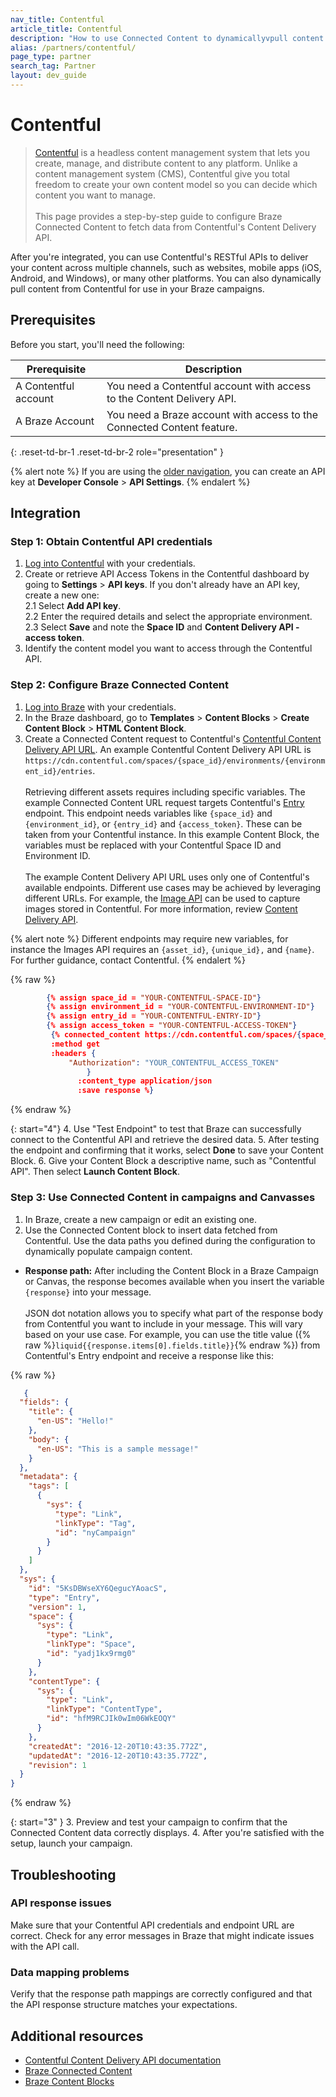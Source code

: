 ```yaml
---
nav_title: Contentful
article_title: Contentful
description: "How to use Connected Content to dynamicallyvpull content from Contentful into your Braze campaigns."
alias: /partners/contentful/
page_type: partner
search_tag: Partner
layout: dev_guide
---
```


# Contentful

>[Contentful](https://www.contentful.com/) is a headless content management system that lets you create, manage, and distribute content to any platform. Unlike a content management system (CMS), Contentful give you total freedom to create your own content model so you can decide which content you want to manage.<br><br>This page provides a step-by-step guide to configure Braze Connected Content to fetch data from Contentful's Content Delivery API. 

After you're integrated, you can use Contentful's RESTful APIs to deliver your content across multiple channels, such as websites, mobile apps (iOS, Android, and Windows), or many other platforms. You can also dynamically pull content from Contentful for use in your Braze campaigns.

## Prerequisites

Before you start, you'll need the following:

| Prerequisite          | Description                        |
|-----------------------|------------------------------------|
| A Contentful account | You need a Contentful account with access to the Content Delivery API. |
| A Braze Account | You need a Braze account with access to the Connected Content feature. |
{: .reset-td-br-1 .reset-td-br-2 role="presentation" }

{% alert note %}
If you are using the [older navigation]({{site.baseurl}}/navigation/), you can create an API key at **Developer Console** > **API Settings**.
{% endalert %}

## Integration

### Step 1: Obtain Contentful API credentials

1. [Log into Contentful](https://app.contentful.com/login) with your credentials.
2. Create or retrieve API Access Tokens in the Contentful dashboard by going to **Settings** > **API keys**. If you don't already have an API key, create a new one:<br>2.1 Select **Add API key**.<br>2.2 Enter the required details and select the appropriate environment.<br>2.3 Select **Save** and note the **Space ID** and **Content Delivery API - access token**.
3. Identify the content model you want to access through the Contentful API.

### Step 2: Configure Braze Connected Content

1. [Log into Braze](https://dashboard.braze.com/sign_in) with your credentials.
2. In the Braze dashboard, go to **Templates** > **Content Blocks** > **Create Content Block** > **HTML Content Block**.
3. Create a Connected Content request to Contentful's [Contentful Content Delivery API URL](https://www.contentful.com/developers/docs/references/content-delivery-api/#/reference/links). An example Contentful Content Delivery API URL is ```https://cdn.contentful.com/spaces/{space_id}/environments/{environment_id}/entries```.<br><br> Retrieving different assets requires including specific variables. The example Connected Content URL request targets Contentful's [Entry](https://www.contentful.com/developers/docs/references/content-delivery-api/#/reference/entries/entry/get-a-single-entry/console) endpoint. This endpoint needs variables like `{space_id}` and `{environment_id}`, or `{entry_id}` and `{access_token}`. These can be taken from your Contentful instance. In this example Content Block, the variables must be replaced with your Contentful Space ID and Environment ID.<br><br>The example Content Delivery API URL uses only one of Contentful's available endpoints. Different use cases may be achieved by leveraging different URLs. For example, the [Image API](https://www.contentful.com/developers/docs/references/images-api/) can be used to capture images stored in Contentful. For more information, review [Content Delivery API](https://www.contentful.com/developers/docs/references/content-delivery-api/).

{% alert note %}
Different endpoints may require new variables, for instance the Images API requires an `{asset_id}`, `{unique_id},` and `{name}`. For further guidance, contact Contentful.
{% endalert %}

{% raw %}
```json
        {% assign space_id = "YOUR-CONTENTFUL-SPACE-ID"}
        {% assign environment_id = "YOUR-CONTENTFUL-ENVIRONMENT-ID"}
        {% assign entry_id = "YOUR-CONTENTFUL-ENTRY-ID"}
        {% assign access_token = "YOUR-CONTENTFUL-ACCESS-TOKEN"}
         {% connected_content https://cdn.contentful.com/spaces/{space_id}/environments/{environment_id}/entries/{entry_id}?access_token={access_token}
         :method get
         :headers {
             "Authorization": "YOUR_CONTENTFUL_ACCESS_TOKEN"
                 }
               :content_type application/json
               :save response %}
```
{% endraw %}

{: start="4"}
4. Use "Test Endpoint" to test that Braze can successfully connect to the Contentful API and retrieve the desired data.
5. After testing the endpoint and confirming that it works, select **Done** to save your Content Block.
6. Give your Content Block a descriptive name, such as "Contentful API". Then select **Launch Content Block**.

### Step 3: Use Connected Content in campaigns and Canvasses

1. In Braze, create a new campaign or edit an existing one.
2. Use the Connected Content block to insert data fetched from Contentful. Use the data paths you defined during the configuration to dynamically populate campaign content.
- **Response path:** After including the Content Block in a Braze Campaign or Canvas, the response becomes available when you insert the variable `{response}` into your message.<br><br>JSON dot notation allows you to specify what part of the response body from Contentful you want to include in your message. This will vary based on your use case. For example, you can use the title value ({% raw %}```liquid{{response.items[0].fields.title}}```{% endraw %}) from Contentful's Entry endpoint and receive a response like this:

{% raw %}
```json
   {
  "fields": {
    "title": {
      "en-US": "Hello!"
    },
    "body": {
      "en-US": "This is a sample message!"
    }
  },
  "metadata": {
    "tags": [
      {
        "sys": {
          "type": "Link",
          "linkType": "Tag",
          "id": "nyCampaign"
        }
      }
    ]
  },
  "sys": {
    "id": "5KsDBWseXY6QegucYAoacS",
    "type": "Entry",
    "version": 1,
    "space": {
      "sys": {
        "type": "Link",
        "linkType": "Space",
        "id": "yadj1kx9rmg0"
      }
    },
    "contentType": {
      "sys": {
        "type": "Link",
        "linkType": "ContentType",
        "id": "hfM9RCJIk0wIm06WkEOQY"
      }
    },
    "createdAt": "2016-12-20T10:43:35.772Z",
    "updatedAt": "2016-12-20T10:43:35.772Z",
    "revision": 1
  }
}
```
{% endraw %}

{: start="3" }
3. Preview and test your campaign to confirm that the Connected Content data correctly displays.
4. After you're satisfied with the setup, launch your campaign.

## Troubleshooting

### API response issues

Make sure that your Contentful API credentials and endpoint URL are correct. Check for any error messages in Braze that might indicate issues with the API call.

### Data mapping problems

Verify that the response path mappings are correctly configured and that the API response structure matches your expectations.

## Additional resources

- [Contentful Content Delivery API documentation](https://www.contentful.com/developers/docs/references/content-delivery-api/)
- [Braze Connected Content]({{site.baseurl}}/user_guide/personalization_and_dynamic_content/connected_content/)
- [Braze Content Blocks]({{site.baseurl}}/user_guide/engagement_tools/templates_and_media/content_blocks/)

